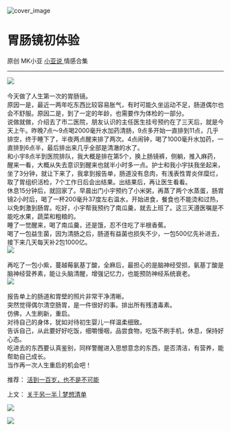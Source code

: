 ![cover_image](http://mmbiz.qpic.cn/mmbiz_jpg/A8SKDch4cJHIymrEV5GIcYH1p00V8IXGySXBO4OjSZooxIicOHlTWO5T8mw7IkY1elWSqibWmFIPJO0Vo0rEcNKw/0?wx_fmt=jpeg)

#  胃肠镜初体验

原创  MK小亚  [ 小亚说 ](https://mp.weixin.qq.com/mp/appmsgalbum?__biz=MzUxNDAwNTk0MQ==&action=getalbum&album_id=1708248415014289409#wechat_redirect) 情感合集

__ _ _ _ _

![](https://mmbiz.qpic.cn/mmbiz_png/A8SKDch4cJHIymrEV5GIcYH1p00V8IXGib2K6aA5P6vaLCjkOUUBDbe3IquhKJ7QmbO5lnibHIYacRR5nerNofiaA/640?wx_fmt=png)
​

  

  
  
  
今天做了人生第一次的胃肠镜。  
原因一是，最近一两年吃东西比较容易胀气，有时可能久坐运动不足，肠道偶尔也会不舒服。原因二是，到了一定的年龄，也需要作为体检的一部分。  
说做就做，介绍去了市二医院，朋友认识的主任医生挂号预约在了三天后，就是今天上午。昨晚7点～9点喝2000毫升水加药清肠，9点多开始一直排到11点，几乎排空，终于睡下了，半夜两点醒来排了两次。4点闹钟，喝了1000毫升水加药，一直排到6点半，最后排出来几乎全部是清澈的水了。  
和小宇8点半到医院排队，我大概是排在第5个，换上肠镜裤，侧躺，推入麻药，醒来一看，大概从失去意识到醒来也就半小时多一点。护士和我小宇扶我坐起来，坐了3分钟，就让下来了，我拿到报告单，肠道没有息肉，有浅表性胃炎伴糜烂，取了胃组织活检，7个工作日后会出结果。出结果后，再让医生看看。  
休息15分钟后，就回家了。早晨出门小宇预约了小米粥，再蒸了两个水蒸蛋，肠胃镜2小时后，喝了一杯200毫升37度左右温水，开始进食，餐食也不能烫和过热，以免刺激到肠胃。吃好，小宇帮我预约了南瓜羹，就去上班了。这三天遵医嘱是不能吃水果，蔬菜和粗粮的。  
睡了一觉醒来，喝了南瓜羹，还是饿，忍不住吃了半根香蕉。  
喝了一包益生菌，因为清肠之后，肠道有益菌也损失不少，一包500亿先补进去，接下来几天每天补2包1000亿。  
![](https://mmbiz.qpic.cn/mmbiz_png/A8SKDch4cJHIymrEV5GIcYH1p00V8IXGGiaruxqDI09oxMiaUJLADC7QiaC3WRDz05y9kaKnNzToicqn8OHkRof8Xg/640?wx_fmt=png)
​  
  
再吃了一包小紫，蔓越莓氨基丁酸，全麻后，最担心的是脑神经受损，氨基丁酸是脑神经营养素，能让头脑清醒，增强记忆力，也能预防神经系统衰老。  
![](https://mmbiz.qpic.cn/mmbiz_png/A8SKDch4cJHIymrEV5GIcYH1p00V8IXGwInAZMA2sSMpRGmxLpfvpyTDib7IBzOhKVY7jmtTeTibEbibcTQJX8zPA/640?wx_fmt=png)
​  
  
报告单上的肠道和胃壁的照片非常干净清晰。  
突然觉得偶尔清空肠胃，是一件很好的事。排出所有残渣毒素。  
仿佛，人生刷新，重启。  
对待自己的身体，犹如对待初生婴儿一样温柔细致。  
告诉自己，从此要好好吃饭，细嚼慢咽，品尝食物，吃饭不刷手机，休息，保持好心态。  
吃进去的东西要认真鉴别，同样警醒进入思想意念的东西，是否清洁，有营养，能帮助自己成长。  
当作再一次人生重启的机会吧！  

  

  

推荐： [ 活到一百岁，也不是不可能
](http://mp.weixin.qq.com/s?__biz=MzUxNDAwNTk0MQ==&mid=2247483704&idx=1&sn=dfbbe1321750ce81b34879745eea796b&chksm=f94dcfe2ce3a46f4d523630b552fa2c792af6b85392f0f7001b73b2629da0756981ddc719b0c&scene=21#wechat_redirect)  

上文： [ 关于另一半 | 梦想清单
](https://mp.weixin.qq.com/s?__biz=MzUxNDAwNTk0MQ==&mid=2247483894&idx=1&sn=25f8a0e9bd3f96dafb093d9d0ed82e96&chksm=f94dcf2cce3a463aa779edecf27544e4fa935148456d1972fd2cb3c87cb8a654833652d94f56&token=1279964396&lang=zh_CN&scene=21#wechat_redirect)

![](https://mmbiz.qpic.cn/mmbiz_gif/b96CibCt70iaZ7Bia3Wm91cEuWhERXfCYjTia9tf7aMjVBNRETSa2NpGjCV6tyNvgCLos8LBgwEgxcwaIw8zdOsG7A/640?wx_fmt=gif)

![](https://mmbiz.qpic.cn/mmbiz_jpg/A8SKDch4cJEicCnqTxiatgGquhIicZ1wJ1Dth5YOOzoYV7U4N3HmiaO0vVAzjOpBVdtF0gnL632Fc7HqiaDmgveQDEw/640?wx_fmt=jpeg)
